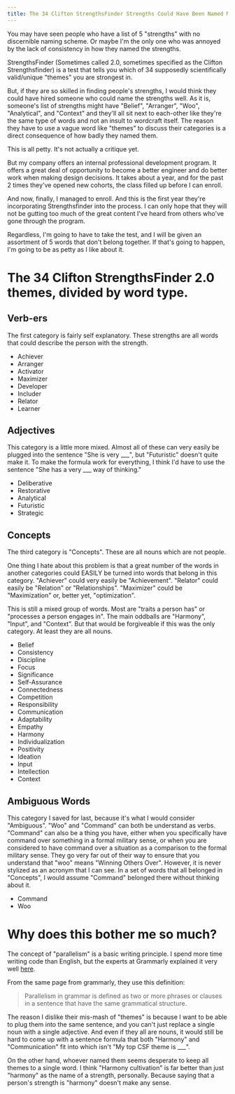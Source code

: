 ```yaml
---
title: The 34 Clifton StrengthsFinder Strengths Could Have Been Named Much Better
---
```


You may have seen people who have a list of 5 "strengths" with no discernible naming scheme. Or maybe I'm the only one who was annoyed by the lack of consistency in how they named the strengths.

StrengthsFinder (Sometimes called 2.0, sometimes specified as the Clifton Strengthsfinder) is a test that tells you which of 34 supposedly scientifically valid/unique "themes" you are strongest in.

But, if they are so skilled in finding people's strengths, I would think they could have hired someone who could name the strengths well. As it is, someone's list of strengths might have "Belief", "Arranger", "Woo", "Analytical", and "Context" and they'll all sit next to each-other like they're the same type of words and not an insult to wordcraft itself. 
The reason they have to use a vague word like "themes" to discuss their categories is a direct consequence of how badly they named them.

This is all petty. It's not actually a critique yet.

But my company offers an internal professional development program. It offers a great deal of opportunity to become a better engineer and do better work when making design decisions. It takes about a year, and for the past 2 times they've opened new cohorts, the class filled up before I can enroll.

And now, finally, I managed to enroll. And this is the first year they're incorporating Strengthsfinder into the process. I can only hope that they will not be gutting too much of the great content I've heard from others who've gone through the program.

Regardless, I'm going to have to take the test, and I will be given an assortment of 5 words that don't belong together. If that's going to happen, I'm going to be as petty as I like about it.

# The 34 Clifton StrengthsFinder 2.0 themes, divided by word type.

## Verb-ers
The first category is fairly self explanatory. These strengths are all words that could describe the person with the strength.

- Achiever
- Arranger
- Activator
- Maximizer
- Developer
- Includer
- Relator
- Learner

## Adjectives
This category is a little more mixed. Almost all of these can very easily be plugged into the sentence "She is very ___", but "Futuristic" doesn't quite make it. To make the formula work for everything, I think I'd have to use the sentence "She has a very ___ way of thinking."

- Deliberative
- Restorative
- Analytical
- Futuristic
- Strategic

## Concepts
The third category is "Concepts". These are all nouns which are not people. 

One thing I hate about this problem is that a great number of the words in another categories could EASILY be turned into words that belong in this category. "Achiever" could very easily be "Achievement". "Relator" could easily be "Relation" or "Relationships". "Maximizer" could be "Maximization" or, better yet, "optimization".

This is still a mixed group of words. Most are "traits a person has" or "processes a person engages in". The main oddballs are "Harmony", "Input", and "Context". But that would be forgiveable if this was the only category. At least they are all nouns.

- Belief
- Consistency
- Discipline
- Focus
- Significance
- Self-Assurance
- Connectedness
- Competition
- Responsibility
- Communication
- Adaptability
- Empathy
- Harmony
- Individualization
- Positivity
- Ideation
- Input
- Intellection
- Context

## Ambiguous Words
This category I saved for last, because it's what I would consider "Ambiguous". "Woo" and "Command" can both be understand as verbs. "Command" can also be a thing you have, either when you specifically have command over something in a formal military sense, or when you are considered to have command over a situation as a comparison to the formal military sense. They go very far out of their way to ensure that you understand that "woo" means "Winning Others Over". However, it is never stylized as an acronym that I can see. In a set of words that all belonged in "Concepts", I would assume "Command" belonged there without thinking about it.

- Command
- Woo

# Why does this bother me so much?

The concept of "parallelism" is a basic writing principle. I spend more time writing code than English, but the experts at Grammarly explained it very well [here](https://www.grammarly.com/blog/parallelism/).

From the same page from grammarly, they use this definition:
>Parallelism in grammar is defined as two or more phrases or clauses in a sentence that have the same grammatical structure.

The reason I dislike their mis-mash of "themes" is because I want to be able to plug them into the same sentence, and you can't just replace a single noun with a single adjective.
And even if they all are nouns, it would still be hard to come up with a sentence formula that both "Harmony" and "Communication" fit into which isn't "My top CSF theme is ___".

On the other hand, whoever named them seems desperate to keep all themes to a single word. I think "Harmony cultivation" is far better than just "harmony" as the name of a strength, personally. Because saying that a person's strength is "harmony" doesn't make any sense.
